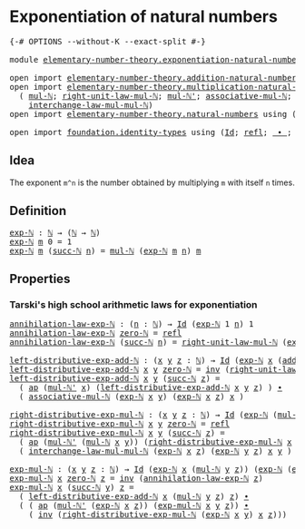 # Exponentiation of natural numbers

<pre class="Agda"><a id="46" class="Symbol">{-#</a> <a id="50" class="Keyword">OPTIONS</a> <a id="58" class="Pragma">--without-K</a> <a id="70" class="Pragma">--exact-split</a> <a id="84" class="Symbol">#-}</a>

<a id="89" class="Keyword">module</a> <a id="96" href="elementary-number-theory.exponentiation-natural-numbers.html" class="Module">elementary-number-theory.exponentiation-natural-numbers</a> <a id="152" class="Keyword">where</a>

<a id="159" class="Keyword">open</a> <a id="164" class="Keyword">import</a> <a id="171" href="elementary-number-theory.addition-natural-numbers.html" class="Module">elementary-number-theory.addition-natural-numbers</a> <a id="221" class="Keyword">using</a> <a id="227" class="Symbol">(</a><a id="228" href="elementary-number-theory.addition-natural-numbers.html#1160" class="Function">add-ℕ</a><a id="233" class="Symbol">)</a>
<a id="235" class="Keyword">open</a> <a id="240" class="Keyword">import</a> <a id="247" href="elementary-number-theory.multiplication-natural-numbers.html" class="Module">elementary-number-theory.multiplication-natural-numbers</a> <a id="303" class="Keyword">using</a>
  <a id="311" class="Symbol">(</a> <a id="313" href="elementary-number-theory.multiplication-natural-numbers.html#1354" class="Function">mul-ℕ</a><a id="318" class="Symbol">;</a> <a id="320" href="elementary-number-theory.multiplication-natural-numbers.html#2114" class="Function">right-unit-law-mul-ℕ</a><a id="340" class="Symbol">;</a> <a id="342" href="elementary-number-theory.multiplication-natural-numbers.html#1428" class="Function">mul-ℕ&#39;</a><a id="348" class="Symbol">;</a> <a id="350" href="elementary-number-theory.multiplication-natural-numbers.html#4557" class="Function">associative-mul-ℕ</a><a id="367" class="Symbol">;</a>
    <a id="373" href="elementary-number-theory.multiplication-natural-numbers.html#5159" class="Function">interchange-law-mul-mul-ℕ</a><a id="398" class="Symbol">)</a>
<a id="400" class="Keyword">open</a> <a id="405" class="Keyword">import</a> <a id="412" href="elementary-number-theory.natural-numbers.html" class="Module">elementary-number-theory.natural-numbers</a> <a id="453" class="Keyword">using</a> <a id="459" class="Symbol">(</a><a id="460" href="elementary-number-theory.natural-numbers.html#1444" class="Datatype">ℕ</a><a id="461" class="Symbol">;</a> <a id="463" href="elementary-number-theory.natural-numbers.html#1465" class="InductiveConstructor">zero-ℕ</a><a id="469" class="Symbol">;</a> <a id="471" href="elementary-number-theory.natural-numbers.html#1478" class="InductiveConstructor">succ-ℕ</a><a id="477" class="Symbol">)</a>

<a id="480" class="Keyword">open</a> <a id="485" class="Keyword">import</a> <a id="492" href="foundation.identity-types.html" class="Module">foundation.identity-types</a> <a id="518" class="Keyword">using</a> <a id="524" class="Symbol">(</a><a id="525" href="foundation-core.identity-types.html#641" class="Datatype">Id</a><a id="527" class="Symbol">;</a> <a id="529" href="foundation-core.identity-types.html#694" class="InductiveConstructor">refl</a><a id="533" class="Symbol">;</a> <a id="535" href="foundation-core.identity-types.html#1239" class="Function Operator">_∙_</a><a id="538" class="Symbol">;</a> <a id="540" href="foundation-core.identity-types.html#1552" class="Function">inv</a><a id="543" class="Symbol">;</a> <a id="545" href="foundation-core.identity-types.html#2853" class="Function">ap</a><a id="547" class="Symbol">)</a>
</pre>
## Idea

The exponent `m^n` is the number obtained by multiplying `m` with itself `n` times.

## Definition

<pre class="Agda"><a id="exp-ℕ"></a><a id="671" href="elementary-number-theory.exponentiation-natural-numbers.html#671" class="Function">exp-ℕ</a> <a id="677" class="Symbol">:</a> <a id="679" href="elementary-number-theory.natural-numbers.html#1444" class="Datatype">ℕ</a> <a id="681" class="Symbol">→</a> <a id="683" class="Symbol">(</a><a id="684" href="elementary-number-theory.natural-numbers.html#1444" class="Datatype">ℕ</a> <a id="686" class="Symbol">→</a> <a id="688" href="elementary-number-theory.natural-numbers.html#1444" class="Datatype">ℕ</a><a id="689" class="Symbol">)</a>
<a id="691" href="elementary-number-theory.exponentiation-natural-numbers.html#671" class="Function">exp-ℕ</a> <a id="697" href="elementary-number-theory.exponentiation-natural-numbers.html#697" class="Bound">m</a> <a id="699" class="Number">0</a> <a id="701" class="Symbol">=</a> <a id="703" class="Number">1</a>
<a id="705" href="elementary-number-theory.exponentiation-natural-numbers.html#671" class="Function">exp-ℕ</a> <a id="711" href="elementary-number-theory.exponentiation-natural-numbers.html#711" class="Bound">m</a> <a id="713" class="Symbol">(</a><a id="714" href="elementary-number-theory.natural-numbers.html#1478" class="InductiveConstructor">succ-ℕ</a> <a id="721" href="elementary-number-theory.exponentiation-natural-numbers.html#721" class="Bound">n</a><a id="722" class="Symbol">)</a> <a id="724" class="Symbol">=</a> <a id="726" href="elementary-number-theory.multiplication-natural-numbers.html#1354" class="Function">mul-ℕ</a> <a id="732" class="Symbol">(</a><a id="733" href="elementary-number-theory.exponentiation-natural-numbers.html#671" class="Function">exp-ℕ</a> <a id="739" href="elementary-number-theory.exponentiation-natural-numbers.html#711" class="Bound">m</a> <a id="741" href="elementary-number-theory.exponentiation-natural-numbers.html#721" class="Bound">n</a><a id="742" class="Symbol">)</a> <a id="744" href="elementary-number-theory.exponentiation-natural-numbers.html#711" class="Bound">m</a>
</pre>
## Properties

### Tarski's high school arithmetic laws for exponentiation

<pre class="Agda"><a id="annihilation-law-exp-ℕ"></a><a id="835" href="elementary-number-theory.exponentiation-natural-numbers.html#835" class="Function">annihilation-law-exp-ℕ</a> <a id="858" class="Symbol">:</a> <a id="860" class="Symbol">(</a><a id="861" href="elementary-number-theory.exponentiation-natural-numbers.html#861" class="Bound">n</a> <a id="863" class="Symbol">:</a> <a id="865" href="elementary-number-theory.natural-numbers.html#1444" class="Datatype">ℕ</a><a id="866" class="Symbol">)</a> <a id="868" class="Symbol">→</a> <a id="870" href="foundation-core.identity-types.html#641" class="Datatype">Id</a> <a id="873" class="Symbol">(</a><a id="874" href="elementary-number-theory.exponentiation-natural-numbers.html#671" class="Function">exp-ℕ</a> <a id="880" class="Number">1</a> <a id="882" href="elementary-number-theory.exponentiation-natural-numbers.html#861" class="Bound">n</a><a id="883" class="Symbol">)</a> <a id="885" class="Number">1</a>
<a id="887" href="elementary-number-theory.exponentiation-natural-numbers.html#835" class="Function">annihilation-law-exp-ℕ</a> <a id="910" href="elementary-number-theory.natural-numbers.html#1465" class="InductiveConstructor">zero-ℕ</a> <a id="917" class="Symbol">=</a> <a id="919" href="foundation-core.identity-types.html#694" class="InductiveConstructor">refl</a>
<a id="924" href="elementary-number-theory.exponentiation-natural-numbers.html#835" class="Function">annihilation-law-exp-ℕ</a> <a id="947" class="Symbol">(</a><a id="948" href="elementary-number-theory.natural-numbers.html#1478" class="InductiveConstructor">succ-ℕ</a> <a id="955" href="elementary-number-theory.exponentiation-natural-numbers.html#955" class="Bound">n</a><a id="956" class="Symbol">)</a> <a id="958" class="Symbol">=</a> <a id="960" href="elementary-number-theory.multiplication-natural-numbers.html#2114" class="Function">right-unit-law-mul-ℕ</a> <a id="981" class="Symbol">(</a><a id="982" href="elementary-number-theory.exponentiation-natural-numbers.html#671" class="Function">exp-ℕ</a> <a id="988" class="Number">1</a> <a id="990" href="elementary-number-theory.exponentiation-natural-numbers.html#955" class="Bound">n</a><a id="991" class="Symbol">)</a> <a id="993" href="foundation-core.identity-types.html#1239" class="Function Operator">∙</a> <a id="995" href="elementary-number-theory.exponentiation-natural-numbers.html#835" class="Function">annihilation-law-exp-ℕ</a> <a id="1018" href="elementary-number-theory.exponentiation-natural-numbers.html#955" class="Bound">n</a>

<a id="left-distributive-exp-add-ℕ"></a><a id="1021" href="elementary-number-theory.exponentiation-natural-numbers.html#1021" class="Function">left-distributive-exp-add-ℕ</a> <a id="1049" class="Symbol">:</a> <a id="1051" class="Symbol">(</a><a id="1052" href="elementary-number-theory.exponentiation-natural-numbers.html#1052" class="Bound">x</a> <a id="1054" href="elementary-number-theory.exponentiation-natural-numbers.html#1054" class="Bound">y</a> <a id="1056" href="elementary-number-theory.exponentiation-natural-numbers.html#1056" class="Bound">z</a> <a id="1058" class="Symbol">:</a> <a id="1060" href="elementary-number-theory.natural-numbers.html#1444" class="Datatype">ℕ</a><a id="1061" class="Symbol">)</a> <a id="1063" class="Symbol">→</a> <a id="1065" href="foundation-core.identity-types.html#641" class="Datatype">Id</a> <a id="1068" class="Symbol">(</a><a id="1069" href="elementary-number-theory.exponentiation-natural-numbers.html#671" class="Function">exp-ℕ</a> <a id="1075" href="elementary-number-theory.exponentiation-natural-numbers.html#1052" class="Bound">x</a> <a id="1077" class="Symbol">(</a><a id="1078" href="elementary-number-theory.addition-natural-numbers.html#1160" class="Function">add-ℕ</a> <a id="1084" href="elementary-number-theory.exponentiation-natural-numbers.html#1054" class="Bound">y</a> <a id="1086" href="elementary-number-theory.exponentiation-natural-numbers.html#1056" class="Bound">z</a><a id="1087" class="Symbol">))</a> <a id="1090" class="Symbol">(</a><a id="1091" href="elementary-number-theory.multiplication-natural-numbers.html#1354" class="Function">mul-ℕ</a> <a id="1097" class="Symbol">(</a><a id="1098" href="elementary-number-theory.exponentiation-natural-numbers.html#671" class="Function">exp-ℕ</a> <a id="1104" href="elementary-number-theory.exponentiation-natural-numbers.html#1052" class="Bound">x</a> <a id="1106" href="elementary-number-theory.exponentiation-natural-numbers.html#1054" class="Bound">y</a><a id="1107" class="Symbol">)</a> <a id="1109" class="Symbol">(</a><a id="1110" href="elementary-number-theory.exponentiation-natural-numbers.html#671" class="Function">exp-ℕ</a> <a id="1116" href="elementary-number-theory.exponentiation-natural-numbers.html#1052" class="Bound">x</a> <a id="1118" href="elementary-number-theory.exponentiation-natural-numbers.html#1056" class="Bound">z</a><a id="1119" class="Symbol">))</a>
<a id="1122" href="elementary-number-theory.exponentiation-natural-numbers.html#1021" class="Function">left-distributive-exp-add-ℕ</a> <a id="1150" href="elementary-number-theory.exponentiation-natural-numbers.html#1150" class="Bound">x</a> <a id="1152" href="elementary-number-theory.exponentiation-natural-numbers.html#1152" class="Bound">y</a> <a id="1154" href="elementary-number-theory.natural-numbers.html#1465" class="InductiveConstructor">zero-ℕ</a> <a id="1161" class="Symbol">=</a> <a id="1163" href="foundation-core.identity-types.html#1552" class="Function">inv</a> <a id="1167" class="Symbol">(</a><a id="1168" href="elementary-number-theory.multiplication-natural-numbers.html#2114" class="Function">right-unit-law-mul-ℕ</a> <a id="1189" class="Symbol">(</a><a id="1190" href="elementary-number-theory.exponentiation-natural-numbers.html#671" class="Function">exp-ℕ</a> <a id="1196" href="elementary-number-theory.exponentiation-natural-numbers.html#1150" class="Bound">x</a> <a id="1198" href="elementary-number-theory.exponentiation-natural-numbers.html#1152" class="Bound">y</a><a id="1199" class="Symbol">))</a>
<a id="1202" href="elementary-number-theory.exponentiation-natural-numbers.html#1021" class="Function">left-distributive-exp-add-ℕ</a> <a id="1230" href="elementary-number-theory.exponentiation-natural-numbers.html#1230" class="Bound">x</a> <a id="1232" href="elementary-number-theory.exponentiation-natural-numbers.html#1232" class="Bound">y</a> <a id="1234" class="Symbol">(</a><a id="1235" href="elementary-number-theory.natural-numbers.html#1478" class="InductiveConstructor">succ-ℕ</a> <a id="1242" href="elementary-number-theory.exponentiation-natural-numbers.html#1242" class="Bound">z</a><a id="1243" class="Symbol">)</a> <a id="1245" class="Symbol">=</a>
  <a id="1249" class="Symbol">(</a> <a id="1251" href="foundation-core.identity-types.html#2853" class="Function">ap</a> <a id="1254" class="Symbol">(</a><a id="1255" href="elementary-number-theory.multiplication-natural-numbers.html#1428" class="Function">mul-ℕ&#39;</a> <a id="1262" href="elementary-number-theory.exponentiation-natural-numbers.html#1230" class="Bound">x</a><a id="1263" class="Symbol">)</a> <a id="1265" class="Symbol">(</a><a id="1266" href="elementary-number-theory.exponentiation-natural-numbers.html#1021" class="Function">left-distributive-exp-add-ℕ</a> <a id="1294" href="elementary-number-theory.exponentiation-natural-numbers.html#1230" class="Bound">x</a> <a id="1296" href="elementary-number-theory.exponentiation-natural-numbers.html#1232" class="Bound">y</a> <a id="1298" href="elementary-number-theory.exponentiation-natural-numbers.html#1242" class="Bound">z</a><a id="1299" class="Symbol">)</a> <a id="1301" class="Symbol">)</a> <a id="1303" href="foundation-core.identity-types.html#1239" class="Function Operator">∙</a>
  <a id="1307" class="Symbol">(</a> <a id="1309" href="elementary-number-theory.multiplication-natural-numbers.html#4557" class="Function">associative-mul-ℕ</a> <a id="1327" class="Symbol">(</a><a id="1328" href="elementary-number-theory.exponentiation-natural-numbers.html#671" class="Function">exp-ℕ</a> <a id="1334" href="elementary-number-theory.exponentiation-natural-numbers.html#1230" class="Bound">x</a> <a id="1336" href="elementary-number-theory.exponentiation-natural-numbers.html#1232" class="Bound">y</a><a id="1337" class="Symbol">)</a> <a id="1339" class="Symbol">(</a><a id="1340" href="elementary-number-theory.exponentiation-natural-numbers.html#671" class="Function">exp-ℕ</a> <a id="1346" href="elementary-number-theory.exponentiation-natural-numbers.html#1230" class="Bound">x</a> <a id="1348" href="elementary-number-theory.exponentiation-natural-numbers.html#1242" class="Bound">z</a><a id="1349" class="Symbol">)</a> <a id="1351" href="elementary-number-theory.exponentiation-natural-numbers.html#1230" class="Bound">x</a> <a id="1353" class="Symbol">)</a>

<a id="right-distributive-exp-mul-ℕ"></a><a id="1356" href="elementary-number-theory.exponentiation-natural-numbers.html#1356" class="Function">right-distributive-exp-mul-ℕ</a> <a id="1385" class="Symbol">:</a> <a id="1387" class="Symbol">(</a><a id="1388" href="elementary-number-theory.exponentiation-natural-numbers.html#1388" class="Bound">x</a> <a id="1390" href="elementary-number-theory.exponentiation-natural-numbers.html#1390" class="Bound">y</a> <a id="1392" href="elementary-number-theory.exponentiation-natural-numbers.html#1392" class="Bound">z</a> <a id="1394" class="Symbol">:</a> <a id="1396" href="elementary-number-theory.natural-numbers.html#1444" class="Datatype">ℕ</a><a id="1397" class="Symbol">)</a> <a id="1399" class="Symbol">→</a> <a id="1401" href="foundation-core.identity-types.html#641" class="Datatype">Id</a> <a id="1404" class="Symbol">(</a><a id="1405" href="elementary-number-theory.exponentiation-natural-numbers.html#671" class="Function">exp-ℕ</a> <a id="1411" class="Symbol">(</a><a id="1412" href="elementary-number-theory.multiplication-natural-numbers.html#1354" class="Function">mul-ℕ</a> <a id="1418" href="elementary-number-theory.exponentiation-natural-numbers.html#1388" class="Bound">x</a> <a id="1420" href="elementary-number-theory.exponentiation-natural-numbers.html#1390" class="Bound">y</a><a id="1421" class="Symbol">)</a> <a id="1423" href="elementary-number-theory.exponentiation-natural-numbers.html#1392" class="Bound">z</a><a id="1424" class="Symbol">)</a> <a id="1426" class="Symbol">(</a><a id="1427" href="elementary-number-theory.multiplication-natural-numbers.html#1354" class="Function">mul-ℕ</a> <a id="1433" class="Symbol">(</a><a id="1434" href="elementary-number-theory.exponentiation-natural-numbers.html#671" class="Function">exp-ℕ</a> <a id="1440" href="elementary-number-theory.exponentiation-natural-numbers.html#1388" class="Bound">x</a> <a id="1442" href="elementary-number-theory.exponentiation-natural-numbers.html#1392" class="Bound">z</a><a id="1443" class="Symbol">)</a> <a id="1445" class="Symbol">(</a><a id="1446" href="elementary-number-theory.exponentiation-natural-numbers.html#671" class="Function">exp-ℕ</a> <a id="1452" href="elementary-number-theory.exponentiation-natural-numbers.html#1390" class="Bound">y</a> <a id="1454" href="elementary-number-theory.exponentiation-natural-numbers.html#1392" class="Bound">z</a><a id="1455" class="Symbol">))</a>
<a id="1458" href="elementary-number-theory.exponentiation-natural-numbers.html#1356" class="Function">right-distributive-exp-mul-ℕ</a> <a id="1487" href="elementary-number-theory.exponentiation-natural-numbers.html#1487" class="Bound">x</a> <a id="1489" href="elementary-number-theory.exponentiation-natural-numbers.html#1489" class="Bound">y</a> <a id="1491" href="elementary-number-theory.natural-numbers.html#1465" class="InductiveConstructor">zero-ℕ</a> <a id="1498" class="Symbol">=</a> <a id="1500" href="foundation-core.identity-types.html#694" class="InductiveConstructor">refl</a>
<a id="1505" href="elementary-number-theory.exponentiation-natural-numbers.html#1356" class="Function">right-distributive-exp-mul-ℕ</a> <a id="1534" href="elementary-number-theory.exponentiation-natural-numbers.html#1534" class="Bound">x</a> <a id="1536" href="elementary-number-theory.exponentiation-natural-numbers.html#1536" class="Bound">y</a> <a id="1538" class="Symbol">(</a><a id="1539" href="elementary-number-theory.natural-numbers.html#1478" class="InductiveConstructor">succ-ℕ</a> <a id="1546" href="elementary-number-theory.exponentiation-natural-numbers.html#1546" class="Bound">z</a><a id="1547" class="Symbol">)</a> <a id="1549" class="Symbol">=</a>
  <a id="1553" class="Symbol">(</a> <a id="1555" href="foundation-core.identity-types.html#2853" class="Function">ap</a> <a id="1558" class="Symbol">(</a><a id="1559" href="elementary-number-theory.multiplication-natural-numbers.html#1428" class="Function">mul-ℕ&#39;</a> <a id="1566" class="Symbol">(</a><a id="1567" href="elementary-number-theory.multiplication-natural-numbers.html#1354" class="Function">mul-ℕ</a> <a id="1573" href="elementary-number-theory.exponentiation-natural-numbers.html#1534" class="Bound">x</a> <a id="1575" href="elementary-number-theory.exponentiation-natural-numbers.html#1536" class="Bound">y</a><a id="1576" class="Symbol">))</a> <a id="1579" class="Symbol">(</a><a id="1580" href="elementary-number-theory.exponentiation-natural-numbers.html#1356" class="Function">right-distributive-exp-mul-ℕ</a> <a id="1609" href="elementary-number-theory.exponentiation-natural-numbers.html#1534" class="Bound">x</a> <a id="1611" href="elementary-number-theory.exponentiation-natural-numbers.html#1536" class="Bound">y</a> <a id="1613" href="elementary-number-theory.exponentiation-natural-numbers.html#1546" class="Bound">z</a><a id="1614" class="Symbol">)</a> <a id="1616" class="Symbol">)</a> <a id="1618" href="foundation-core.identity-types.html#1239" class="Function Operator">∙</a>
  <a id="1622" class="Symbol">(</a> <a id="1624" href="elementary-number-theory.multiplication-natural-numbers.html#5159" class="Function">interchange-law-mul-mul-ℕ</a> <a id="1650" class="Symbol">(</a><a id="1651" href="elementary-number-theory.exponentiation-natural-numbers.html#671" class="Function">exp-ℕ</a> <a id="1657" href="elementary-number-theory.exponentiation-natural-numbers.html#1534" class="Bound">x</a> <a id="1659" href="elementary-number-theory.exponentiation-natural-numbers.html#1546" class="Bound">z</a><a id="1660" class="Symbol">)</a> <a id="1662" class="Symbol">(</a><a id="1663" href="elementary-number-theory.exponentiation-natural-numbers.html#671" class="Function">exp-ℕ</a> <a id="1669" href="elementary-number-theory.exponentiation-natural-numbers.html#1536" class="Bound">y</a> <a id="1671" href="elementary-number-theory.exponentiation-natural-numbers.html#1546" class="Bound">z</a><a id="1672" class="Symbol">)</a> <a id="1674" href="elementary-number-theory.exponentiation-natural-numbers.html#1534" class="Bound">x</a> <a id="1676" href="elementary-number-theory.exponentiation-natural-numbers.html#1536" class="Bound">y</a> <a id="1678" class="Symbol">)</a>

<a id="exp-mul-ℕ"></a><a id="1681" href="elementary-number-theory.exponentiation-natural-numbers.html#1681" class="Function">exp-mul-ℕ</a> <a id="1691" class="Symbol">:</a> <a id="1693" class="Symbol">(</a><a id="1694" href="elementary-number-theory.exponentiation-natural-numbers.html#1694" class="Bound">x</a> <a id="1696" href="elementary-number-theory.exponentiation-natural-numbers.html#1696" class="Bound">y</a> <a id="1698" href="elementary-number-theory.exponentiation-natural-numbers.html#1698" class="Bound">z</a> <a id="1700" class="Symbol">:</a> <a id="1702" href="elementary-number-theory.natural-numbers.html#1444" class="Datatype">ℕ</a><a id="1703" class="Symbol">)</a> <a id="1705" class="Symbol">→</a> <a id="1707" href="foundation-core.identity-types.html#641" class="Datatype">Id</a> <a id="1710" class="Symbol">(</a><a id="1711" href="elementary-number-theory.exponentiation-natural-numbers.html#671" class="Function">exp-ℕ</a> <a id="1717" href="elementary-number-theory.exponentiation-natural-numbers.html#1694" class="Bound">x</a> <a id="1719" class="Symbol">(</a><a id="1720" href="elementary-number-theory.multiplication-natural-numbers.html#1354" class="Function">mul-ℕ</a> <a id="1726" href="elementary-number-theory.exponentiation-natural-numbers.html#1696" class="Bound">y</a> <a id="1728" href="elementary-number-theory.exponentiation-natural-numbers.html#1698" class="Bound">z</a><a id="1729" class="Symbol">))</a> <a id="1732" class="Symbol">(</a><a id="1733" href="elementary-number-theory.exponentiation-natural-numbers.html#671" class="Function">exp-ℕ</a> <a id="1739" class="Symbol">(</a><a id="1740" href="elementary-number-theory.exponentiation-natural-numbers.html#671" class="Function">exp-ℕ</a> <a id="1746" href="elementary-number-theory.exponentiation-natural-numbers.html#1694" class="Bound">x</a> <a id="1748" href="elementary-number-theory.exponentiation-natural-numbers.html#1696" class="Bound">y</a><a id="1749" class="Symbol">)</a> <a id="1751" href="elementary-number-theory.exponentiation-natural-numbers.html#1698" class="Bound">z</a><a id="1752" class="Symbol">)</a>
<a id="1754" href="elementary-number-theory.exponentiation-natural-numbers.html#1681" class="Function">exp-mul-ℕ</a> <a id="1764" href="elementary-number-theory.exponentiation-natural-numbers.html#1764" class="Bound">x</a> <a id="1766" href="elementary-number-theory.natural-numbers.html#1465" class="InductiveConstructor">zero-ℕ</a> <a id="1773" href="elementary-number-theory.exponentiation-natural-numbers.html#1773" class="Bound">z</a> <a id="1775" class="Symbol">=</a> <a id="1777" href="foundation-core.identity-types.html#1552" class="Function">inv</a> <a id="1781" class="Symbol">(</a><a id="1782" href="elementary-number-theory.exponentiation-natural-numbers.html#835" class="Function">annihilation-law-exp-ℕ</a> <a id="1805" href="elementary-number-theory.exponentiation-natural-numbers.html#1773" class="Bound">z</a><a id="1806" class="Symbol">)</a>
<a id="1808" href="elementary-number-theory.exponentiation-natural-numbers.html#1681" class="Function">exp-mul-ℕ</a> <a id="1818" href="elementary-number-theory.exponentiation-natural-numbers.html#1818" class="Bound">x</a> <a id="1820" class="Symbol">(</a><a id="1821" href="elementary-number-theory.natural-numbers.html#1478" class="InductiveConstructor">succ-ℕ</a> <a id="1828" href="elementary-number-theory.exponentiation-natural-numbers.html#1828" class="Bound">y</a><a id="1829" class="Symbol">)</a> <a id="1831" href="elementary-number-theory.exponentiation-natural-numbers.html#1831" class="Bound">z</a> <a id="1833" class="Symbol">=</a>
  <a id="1837" class="Symbol">(</a> <a id="1839" href="elementary-number-theory.exponentiation-natural-numbers.html#1021" class="Function">left-distributive-exp-add-ℕ</a> <a id="1867" href="elementary-number-theory.exponentiation-natural-numbers.html#1818" class="Bound">x</a> <a id="1869" class="Symbol">(</a><a id="1870" href="elementary-number-theory.multiplication-natural-numbers.html#1354" class="Function">mul-ℕ</a> <a id="1876" href="elementary-number-theory.exponentiation-natural-numbers.html#1828" class="Bound">y</a> <a id="1878" href="elementary-number-theory.exponentiation-natural-numbers.html#1831" class="Bound">z</a><a id="1879" class="Symbol">)</a> <a id="1881" href="elementary-number-theory.exponentiation-natural-numbers.html#1831" class="Bound">z</a><a id="1882" class="Symbol">)</a> <a id="1884" href="foundation-core.identity-types.html#1239" class="Function Operator">∙</a>
  <a id="1888" class="Symbol">(</a> <a id="1890" class="Symbol">(</a> <a id="1892" href="foundation-core.identity-types.html#2853" class="Function">ap</a> <a id="1895" class="Symbol">(</a><a id="1896" href="elementary-number-theory.multiplication-natural-numbers.html#1428" class="Function">mul-ℕ&#39;</a> <a id="1903" class="Symbol">(</a><a id="1904" href="elementary-number-theory.exponentiation-natural-numbers.html#671" class="Function">exp-ℕ</a> <a id="1910" href="elementary-number-theory.exponentiation-natural-numbers.html#1818" class="Bound">x</a> <a id="1912" href="elementary-number-theory.exponentiation-natural-numbers.html#1831" class="Bound">z</a><a id="1913" class="Symbol">))</a> <a id="1916" class="Symbol">(</a><a id="1917" href="elementary-number-theory.exponentiation-natural-numbers.html#1681" class="Function">exp-mul-ℕ</a> <a id="1927" href="elementary-number-theory.exponentiation-natural-numbers.html#1818" class="Bound">x</a> <a id="1929" href="elementary-number-theory.exponentiation-natural-numbers.html#1828" class="Bound">y</a> <a id="1931" href="elementary-number-theory.exponentiation-natural-numbers.html#1831" class="Bound">z</a><a id="1932" class="Symbol">))</a> <a id="1935" href="foundation-core.identity-types.html#1239" class="Function Operator">∙</a>
    <a id="1941" class="Symbol">(</a> <a id="1943" href="foundation-core.identity-types.html#1552" class="Function">inv</a> <a id="1947" class="Symbol">(</a><a id="1948" href="elementary-number-theory.exponentiation-natural-numbers.html#1356" class="Function">right-distributive-exp-mul-ℕ</a> <a id="1977" class="Symbol">(</a><a id="1978" href="elementary-number-theory.exponentiation-natural-numbers.html#671" class="Function">exp-ℕ</a> <a id="1984" href="elementary-number-theory.exponentiation-natural-numbers.html#1818" class="Bound">x</a> <a id="1986" href="elementary-number-theory.exponentiation-natural-numbers.html#1828" class="Bound">y</a><a id="1987" class="Symbol">)</a> <a id="1989" href="elementary-number-theory.exponentiation-natural-numbers.html#1818" class="Bound">x</a> <a id="1991" href="elementary-number-theory.exponentiation-natural-numbers.html#1831" class="Bound">z</a><a id="1992" class="Symbol">)))</a>
</pre>